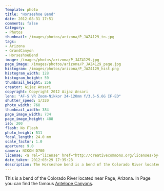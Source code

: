 ```yaml
---
Template: photo
title: "Horseshoe Bend"
date: 2012-08-31 17:51
comments: false
Category:
- Photos
thumbnail: /images/photos/arizona/P_JAZ4129_tn.jpg
tags:
- Arizona
- GrandCanyon
- HorseshoeBend
image: /images/photos/arizona/P_JAZ4129.jpg
page_image: /images/photos/arizona/P_JAZ4129_page.jpg
histogram: /images/photos/arizona/P_JAZ4129_hist.png
histogram_width: 128
histogram_height: 50
thumbnail_height: 256
creator: Aijaz Ansari
copyright: Copyright 2012 Aijaz Ansari
lens: "AF-S VR Zoom-Nikkor 24-120mm f/3.5-5.6G IF-ED"
shutter_speed: 1/320
photo_width: 768
thumbnail_width: 384
page_image_width: 734
page_image_height: 488
iso: 200
flash: No Flash
photo_height: 511
focal_length: 24.0 mm
scale_factor: 1.0
aperture: 9.0
camera: NIKON D700
license: <a rel="license" href="http://creativecommons.org/licenses/by-nc-nd/3.0/deed.en_US"><img alt="Creative Commons License" style="border-width:0" src="http://i.creativecommons.org/l/by-nc-nd/3.0/80x15.png" /></a>
date_taken: 2012:03:29 17:35:23
description: The Horseshoe bend is a bend of the Colorado River located near Page, Arizona. 
---
```


This is a bend of the Colorado River located near Page, Arizona. In Page
you can find the famous
[Antelope Canyons](/2012/09/02/antelope-canyon/).

